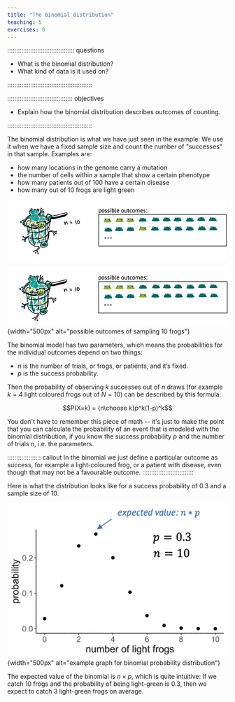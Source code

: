 ```yaml
---
title: "The binomial distribution"
teaching: 5
exercises: 0
---
```


:::::::::::::::::::::::::::::::::::::: questions 

- What is the binomial distribution?  
- What kind of data is it used on?

::::::::::::::::::::::::::::::::::::::::::::::::

::::::::::::::::::::::::::::::::::::: objectives

- Explain how the binomial distribution describes outcomes of counting.

::::::::::::::::::::::::::::::::::::::::::::::::


The binomial distribution is what we have just seen in the example: We use it when we have a fixed sample size and count the number of "successes" in that sample. Examples are:

- how many locations in the genome carry a mutation
- the number of cells within a sample that show a certain phenotype
- how many patients out of 100 have a certain disease
- how many out of 10 frogs are light green

<p align="center">
<img src="fig/sampling-frogs-2.png" width="500"/>
</p>

![](fig/sampling-frogs-2.png){width="500px" alt="possible outcomes of sampling 10 frogs"}

The binomial model has two parameters, which means the probabilities for the individual outcomes depend on two things: 
- $n$ is the number of trials, or frogs, or patients, and it’s fixed.
- $p$ is the success probability.

Then the probability of observing $k$ successes out of $n$ draws (for example $k=4$ light coloured frogs out of $N=10$) can be described by this formula:

$$P(X=k) = {n\choose k}p^k(1-p)^k$$

You don't have to remember this piece of math -- it's just to make the point that you can calculate the probability of an event that is modeled with the binomial distribution, if you know the success probability $p$ and the number of trials $n$, i.e. the parameters.


::::::::::::::::::: callout
In the binomial we just define a particular outcome as success, for example a light-coloured frog, or a patient with disease, even though that may not be a favourable outcome.
:::::::::::::::::::::::::::::

Here is what the distribution looks like for a success probability of 0.3 and a sample size of 10. 



![The binomial distribution](fig/binomial.png){width="500px" alt="example graph for binomial probability distribution"}


The expected value of the binomial is $n \times p$, which is quite intuitive: If we catch 10 frogs and the probability of being light-green is 0.3, then we expect to catch 3 light-green frogs on average.
